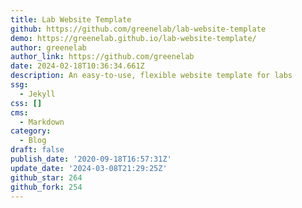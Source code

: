 ```yaml
---
title: Lab Website Template
github: https://github.com/greenelab/lab-website-template
demo: https://greenelab.github.io/lab-website-template/
author: greenelab
author_link: https://github.com/greenelab
date: 2024-02-18T10:36:34.661Z
description: An easy-to-use, flexible website template for labs
ssg:
  - Jekyll
css: []
cms:
  - Markdown
category:
  - Blog
draft: false
publish_date: '2020-09-18T16:57:31Z'
update_date: '2024-03-08T21:29:25Z'
github_star: 264
github_fork: 254
---
```

